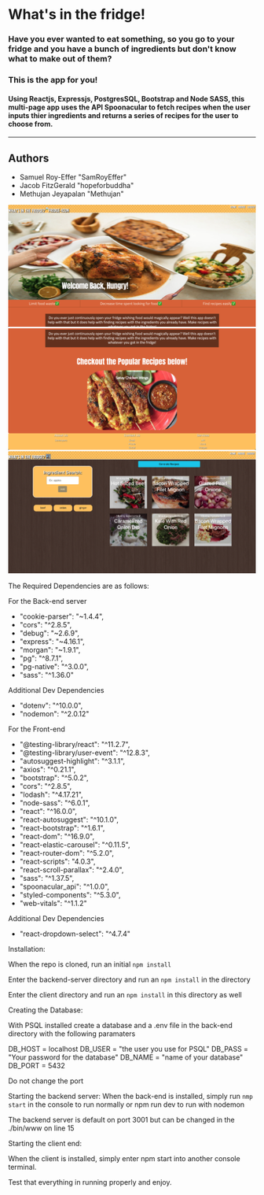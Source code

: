 # What's in the fridge!

### Have you ever wanted to eat something, so you go to your fridge and you have a bunch of ingredients but don't know what to make out of them?

### This is the app for you!

#### Using Reactjs, Expressjs, PostgresSQL, Bootstrap and Node SASS, this multi-page app uses the API Spoonacular to fetch recipes when the user inputs thier ingredients and returns a series of recipes for the user to choose from.

---

## Authors

- Samuel Roy-Effer "SamRoyEffer"
- Jacob FitzGerald "hopeforbuddha"
- Methujan Jeyapalan "Methujan"

!["Home page of What's In the Fridge"](https://github.com/SamRoyEffer/WhatsInTheFridge/blob/master/Documents/HomePage.png?raw=true)
!["Lower Portion of the Home Page"](https://github.com/SamRoyEffer/WhatsInTheFridge/blob/master/Documents/LowerWebPage.png?raw=true)
!["The Fridge section of the app featuring user ingredient choices and generated recipes"](https://github.com/SamRoyEffer/WhatsInTheFridge/blob/master/Documents/Fridge.png?raw=true)

The Required Dependencies are as follows:

For the Back-end server

- "cookie-parser": "~1.4.4",
- "cors": "^2.8.5",
- "debug": "~2.6.9",
- "express": "~4.16.1",
- "morgan": "~1.9.1",
- "pg": "^8.7.1",
- "pg-native": "^3.0.0",
- "sass": "^1.36.0"

Additional Dev Dependencies

- "dotenv": "^10.0.0",
- "nodemon": "^2.0.12"

For the Front-end

- "@testing-library/react": "^11.2.7",
- "@testing-library/user-event": "^12.8.3",
- "autosuggest-highlight": "^3.1.1",
- "axios": "^0.21.1",
- "bootstrap": "^5.0.2",
- "cors": "^2.8.5",
- "lodash": "^4.17.21",
- "node-sass": "^6.0.1",
- "react": "^16.0.0",
- "react-autosuggest": "^10.1.0",
- "react-bootstrap": "^1.6.1",
- "react-dom": "^16.9.0",
- "react-elastic-carousel": "^0.11.5",
- "react-router-dom": "^5.2.0",
- "react-scripts": "4.0.3",
- "react-scroll-parallax": "^2.4.0",
- "sass": "^1.37.5",
- "spoonacular_api": "^1.0.0",
- "styled-components": "^5.3.0",
- "web-vitals": "^1.1.2"

Additional Dev Dependencies

- "react-dropdown-select": "^4.7.4"

Installation:

When the repo is cloned, run an initial `npm install`

Enter the backend-server directory and run an `npm install` in the directory

Enter the client directory and run an `npm install` in this directory as well

Creating the Database:

With PSQL installed create a database and a .env file in the back-end directory with the following paramaters

DB_HOST = localhost
DB_USER = "the user you use for PSQL"
DB_PASS = "Your password for the database"
DB_NAME = "name of your database"
DB_PORT = 5432

Do not change the port

Starting the backend server:
When the back-end is installed, simply run `nmp start` in the console to run normally or npm run dev to run with nodemon

The backend server is default on port 3001 but can be changed in the ./bin/www on line 15

Starting the client end:

When the client is installed, simply enter npm start into another console terminal.

Test that everything in running properly and enjoy.
